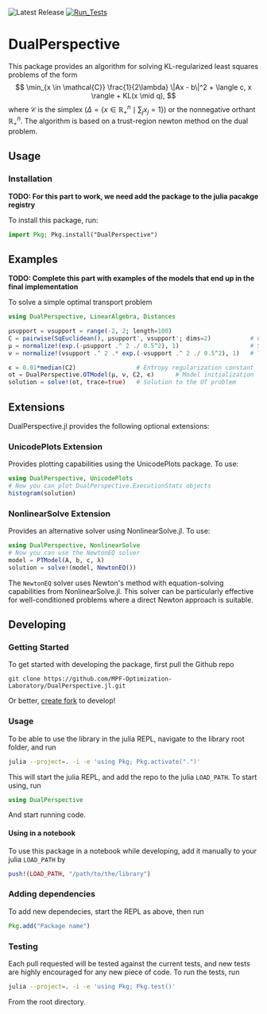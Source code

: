 ![Latest Release](https://img.shields.io/github/v/release/MPF-Optimization-Laboratory/DualPerspective.jl)
[![Run_Tests](https://github.com/MPF-Optimization-Laboratory/DualPerspective.jl/actions/workflows/run-tests.yml/badge.svg)](https://github.com/MPF-Optimization-Laboratory/DualPerspective.jl/actions/workflows/run-tests.yml)


# DualPerspective

This package provides an algorithm for solving KL-regularized least squares problems of the form
$$
\min_{x \in \mathcal{C}} \frac{1}{2\lambda} \|Ax - b\|^2 + \langle c, x \rangle + KL(x \mid q),
$$
where $\mathcal{C}$ is the simplex ($Δ = \{ x∈ℝ^n_+ \mid ∑_j x_j=1\}$) or the nonnegative orthant $ℝ^n_+$. The algorithm is based on a trust-region newton method on the dual problem.

## Usage

### Installation

**TODO: For this part to work, we need add the package to the julia pacakge registry**

To install this package, run:

```julia
import Pkg; Pkg.install("DualPerspective")
```

## Examples

**TODO: Complete this part with examples of the models that end up in the final implementation**

To solve a simple optimal transport problem

```julia
using DualPerspective, LinearAlgebra, Distances

μsupport = νsupport = range(-2, 2; length=100)
C = pairwise(SqEuclidean(), μsupport', νsupport'; dims=2)           # Cost matrix
μ = normalize!(exp.(-μsupport .^ 2 ./ 0.5^2), 1)                    # Start distribution
ν = normalize!(νsupport .^ 2 .* exp.(-νsupport .^ 2 ./ 0.5^2), 1)   # Target distribution

ϵ = 0.01*median(C2)                 # Entropy regularization constant
ot = DualPerspective.OTModel(μ, ν, C2, ϵ)      # Model initialization
solution = solve!(ot, trace=true)   # Solution to the OT problem          
```

## Extensions

DualPerspective.jl provides the following optional extensions:

### UnicodePlots Extension

Provides plotting capabilities using the UnicodePlots package. To use:

```julia
using DualPerspective, UnicodePlots
# Now you can plot DualPerspective.ExecutionStats objects
histogram(solution)
```

### NonlinearSolve Extension

Provides an alternative solver using NonlinearSolve.jl. To use:

```julia
using DualPerspective, NonlinearSolve
# Now you can use the NewtonEQ solver
model = PTModel(A, b, c, λ)
solution = solve!(model, NewtonEQ())
```

The `NewtonEQ` solver uses Newton's method with equation-solving capabilities from NonlinearSolve.jl. This solver can be particularly effective for well-conditioned problems where a direct Newton approach is suitable.

## Developing

### Getting Started

To get started with developing the package, first pull the Github repo

```shell
git clone https://github.com/MPF-Optimization-Laboratory/DualPerspective.jl.git
```

Or better, [create fork](https://docs.github.com/en/pull-requests/collaborating-with-pull-requests/working-with-forks/fork-a-repo) to develop!

### Usage

To be able to use the library in the julia REPL, navigate to the library root folder, and run

```bash
julia --project=. -i -e 'using Pkg; Pkg.activate(".")'
```

This will start the julia REPL, and add the repo to the julia `LOAD_PATH`. To start using, run

```julia
using DualPerspective
```

And start running code.

#### Using in a notebook

To use this package in a notebook while developing, add it manually to your julia `LOAD_PATH` by
```julia
push!(LOAD_PATH, "/path/to/the/library")
```

### Adding dependencies

To add new dependecies, start the REPL as above, then run

```julia
Pkg.add("Package name")
```

### Testing

Each pull requested will be tested against the current tests, and new tests are highly encouraged for any new piece of code. To run the tests, run

```bash
julia --project=. -i -e 'using Pkg; Pkg.test()'
```

From the root directory.
